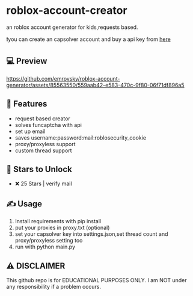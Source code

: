 # roblox-account-creator

an roblox account generator for kids,requests based.



❗️you can create an capsolver account and buy a api key from [here](https://dashboard.capsolver.com/passport/register?inviteCode=c0lAroQKe-UX)

## 💻 Preview



https://github.com/emrovsky/roblox-account-generator/assets/85563550/559aab42-e583-470c-9f80-06f71df896a5







## 👾 Features
- request based creator
- solves funcaptcha with api
- set up email
- saves username:password:mail:roblosecurity_cookie
- proxy/proxyless support
- custom thread support


## 🌟 Stars to Unlock

- ❌ 25 Stars | verify mail



## ✍️ Usage
1. Install requirements with pip install
2. put your proxies in proxy.txt (optional)
3. set your capsolver key into settings.json,set thread count and proxy/proxyless setting too
4. run with python main.py


## ⚠️ DISCLAIMER
This github repo is for EDUCATIONAL PURPOSES ONLY. I am NOT under any responsibility if a problem occurs.

